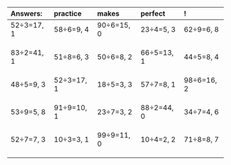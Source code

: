 | Answers: | practice | makes | perfect | ! |
| :--- | :--- | :--- | :--- | :--- |
| 52÷3=17, 1 | 58÷6=9, 4 | 90÷6=15, 0 | 23÷4=5, 3 | 62÷9=6, 8 | 
|   |   |   |   |   | 
|   |   |   |   |   | 
|   |   |   |   |   | 
| 83÷2=41, 1 | 51÷8=6, 3 | 50÷6=8, 2 | 66÷5=13, 1 | 44÷5=8, 4 | 
|   |   |   |   |   | 
|   |   |   |   |   | 
|   |   |   |   |   | 
| 48÷5=9, 3 | 52÷3=17, 1 | 18÷5=3, 3 | 57÷7=8, 1 | 98÷6=16, 2 | 
|   |   |   |   |   | 
|   |   |   |   |   | 
|   |   |   |   |   | 
| 53÷9=5, 8 | 91÷9=10, 1 | 23÷7=3, 2 | 88÷2=44, 0 | 34÷7=4, 6 | 
|   |   |   |   |   | 
|   |   |   |   |   | 
|   |   |   |   |   | 
| 52÷7=7, 3 | 10÷3=3, 1 | 99÷9=11, 0 | 10÷4=2, 2 | 71÷8=8, 7 | 
|   |   |   |   |   | 
|   |   |   |   |   | 
|   |   |   |   |   | 
